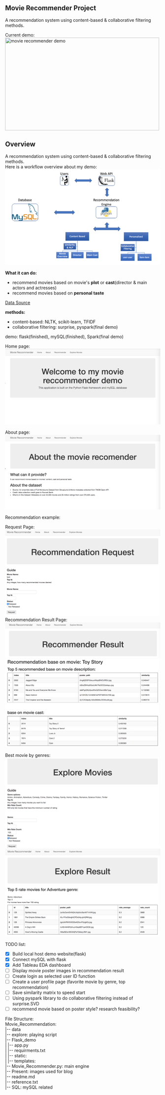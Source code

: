 ## Movie Recommender Project  
A  recommendation system using content-based & collaborative filtering methods.  

Current demo:  
<a href="https://imgflip.com/gif/2cuv3v"><img src="https://i.imgflip.com/2cuv3v.gif" width="500px" height="300px" title="movie recommender demo"/></a>  


## Overview  
A  recommendation system using content-based & collaborative filtering methods.   
Here is a workflow overview about my demo:  
![workflow](/Present/workflow.png)  

**What it can do:**  
* recommend movies based on movie's **plot** or **cast**(director & main actors and actresses)  
* recommend movies based on **personal taste**  

[Data Source](https://www.kaggle.com/rounakbanik/the-movies-dataset/data)

**methods:**   
* content-based: NLTK, scikit-learn, TFIDF
* collaborative filtering: surprise, pyspark(final demo)

demo: flask(finished), mySQL(finished), Spark(final demo)


Home page:  
![home page](/Present/HomePage.png)   

About page:  
![about](/Present/about.png)  

Recommendation example:  

Request Page:  
![Request Page](/Present/RecommendRequest.png)  
Recommendation Result Page:  
![RecommendResult1](/Present/RecommendResult1.png)  
![RecommendResult2](/Present/RecommendResult2.png)  

Best movie by genres:  
![ExploreRequest](/Present/ExploreRequest.png)   
![ExploreResult](/Present/ExploreResult.png)   




TODO list:   
* [x] Build local host demo website(flask)  
* [x] Connect mySQL with flask
* [x] Add Tableau EDA dashboard
* [ ] Display movie poster images in recommendation result
* [ ] Create login as selected user ID function
* [ ] Create a user profile page (favorite movie by genre, top recommendation)
* [ ] Save similarity matrix to speed start  
* [ ] Using pyspark library to do collaborative filtering instead of surprise.SVD
* [ ] recommend movie based on poster style? research feasibility?

File Structure:  
Movie_Recommendation:  
|-- data  
|-- explore: playing script   
|-- Flask_demo  
|	|-- app.py  
|	|-- requirments.txt  
|	|-- static:   
|	|-- templates:   
|-- Movie_Recommender.py: main engine  
|-- Present: images used for blog  
|-- readme.md  
|-- reference.txt  
|-- SQL: mySQL related  






